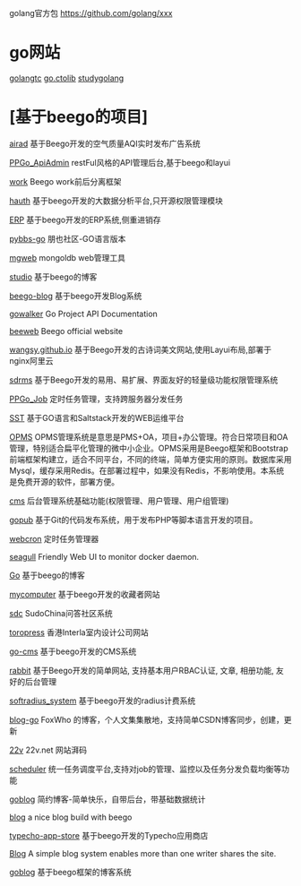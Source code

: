 golang官方包 https://github.com/golang/xxx

# go网站
[golangtc](https://golangtc.com/)
[go.ctolib](https://go.ctolib.com/go/popularall.html)
[studygolang](https://studygolang.com/)


# [基于beego的项目]

[airad](https://github.com/wangyangyangisme/airad) 基于Beego开发的空气质量AQI实时发布广告系统

[PPGo_ApiAdmin](https://github.com/wangyangyangisme/PPGo_ApiAdmin) restFul风格的API管理后台,基于beego和layui

[work](https://github.com/wangyangyangisme/work) Beego work前后分离框架

[hauth](https://github.com/wangyangyangisme/hauth) 基于beego开发的大数据分析平台,只开源权限管理模块

[ERP](https://github.com/wangyangyangisme/ERP) 基于beego开发的ERP系统,侧重进销存

[pybbs-go](https://github.com/wangyangyangisme/pybbs-go) 朋也社区-GO语言版本

[mgweb](https://github.com/wangyangyangisme/mgweb) mongoldb web管理工具

[studio](https://github.com/wangyangyangisme/studio-1) 基于beego的博客

[beego-blog](https://github.com/wangyangyangisme/beego-blog) 基于beego开发Blog系统

[gowalker](https://github.com/wangyangyangisme/gowalker) Go Project API Documentation

[beeweb](https://github.com/wangyangyangisme/beeweb) Beego official website

[wangsy.github.io](https://github.com/wangyangyangisme/wangsy.github.io) 基于Beego开发的古诗词美文网站,使用Layui布局,部署于nginx阿里云

[sdrms](https://github.com/wangyangyangisme/sdrms) 基于Beego开发的易用、易扩展、界面友好的轻量级功能权限管理系统

[PPGo_Job](https://github.com/wangyangyangisme/PPGo_Job) 定时任务管理，支持跨服务器分发任务

[SST](https://github.com/wangyangyangisme/SST) 基于GO语言和Saltstack开发的WEB运维平台

[OPMS](https://github.com/wangyangyangisme/OPMS) OPMS管理系统是意思是PMS+OA，项目+办公管理。符合日常项目和OA管理，特别适合扁平化管理的微中小企业。OPMS采用是Beego框架和Bootstrap前端框架构建立，适合不同平台，不同的终端，简单方便实用的原则。数据库采用Mysql，缓存采用Redis。在部署过程中，如果没有Redis，不影响使用。本系统是免费开源的软件，部署方便。

[cms](https://github.com/wangyangyangisme/cms) 后台管理系统基础功能(权限管理、用户管理、用户组管理)

[gopub](https://github.com/wangyangyangisme/gopub) 基于Git的代码发布系统，用于发布PHP等脚本语言开发的项目。

[webcron](https://github.com/wangyangyangisme/webcron) 定时任务管理器

[seagull](https://github.com/wangyangyangisme/seagull) Friendly Web UI to monitor docker daemon.

[Go](https://github.com/wangyangyangisme/Go) 基于beego的博客

[mycomputer](https://github.com/wangyangyangisme/mycomputer) 基于beego开发的收藏者网站

[sdc](https://github.com/wangyangyangisme/sdc) SudoChina问答社区系统

[toropress](https://github.com/wangyangyangisme/toropress) 香港Interla室内设计公司网站

[go-cms](https://github.com/wangyangyangisme/go-cms) 基于beego开发的CMS系统

[rabbit](https://github.com/wangyangyangisme/rabbit) 基于Beego开发的简单网站, 支持基本用户RBAC认证, 文章, 相册功能, 友好的后台管理

[softradius_system](https://github.com/wangyangyangisme/softradius_system) 基于beego开发的radius计费系统

[blog-go](https://github.com/wangyangyangisme/blog-go) FoxWho 的博客，个人文集集散地，支持简单CSDN博客同步，创建，更新

[22v](https://github.com/wangyangyangisme/22v) 22v.net 网站湃码

[scheduler](https://github.com/wangyangyangisme/scheduler) 统一任务调度平台,支持对job的管理、监控以及任务分发负载均衡等功能 						

[goblog](https://github.com/wangyangyangisme/goblog) 简约博客-简单快乐，自带后台，带基础数据统计

[blog](https://github.com/wangyangyangisme/blog) a nice blog build with beego

[typecho-app-store](https://github.com/wangyangyangisme/typecho-app-store) 基于beego开发的Typecho应用商店

[Blog](https://github.com/wangyangyangisme/Blog-1) A simple blog system enables more than one writer shares the site.

[goblog](https://github.com/wangyangyangisme/goblog-1) 基于beego框架的博客系统



































